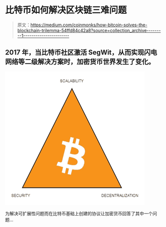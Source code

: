 # 比特币如何解决区块链三难问题

> 原文：<https://medium.com/coinmonks/how-bitcoin-solves-the-blockchain-trilemma-54ffd84c42a8?source=collection_archive---------1----------------------->

## 2017 年，当比特币社区激活 SegWit，从而实现闪电网络等二级解决方案时，加密货币世界发生了变化。

![](img/e09cb26844e1c6035ec9dcada50c5308.png)

为解决可扩展性问题而在比特币基础上创建的协议让加密货币回答了其中一个问题…